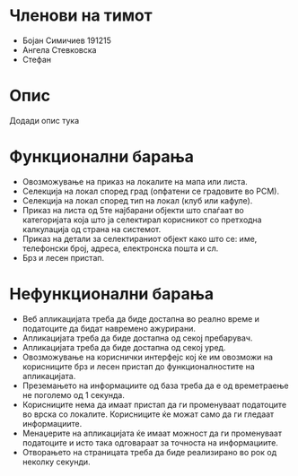 # Членови на тимот
- Бојан Симичиев 191215
- Ангела Стевковска
- Стефан 

# Опис
Додади опис тука

# Функционални барања
- Овозможување на приказ на локалите на мапа или листа.
- Селекција на локал според град (опфатени се градовите во РСМ).
- Селекција на локал според тип на локал (клуб или кафуле).
- Приказ на листа од 5те најбарани објекти што спаѓаат во категоријата која што ја селектирал корисникот со претходна калкулација од страна на системот.
-	Приказ на детали за селектираниот објект како што се: име, телефонски број, адреса, електронска пошта и сл.
-	Брз и лесен пристап.

# Нефункционални барања
-	Веб апликацијата треба да биде достапна во реално време и податоците да бидат навремено ажурирани.
-	Апликацијата треба да биде достапна од секој пребарувач.
-	Апликацијата треба да биде достапна од секој уред.
-	Овозможување на кориснички интерфејс кој ќе им овозможи на корисниците брз и лесен пристап до функционалностите на апликацијата.
-	Преземањето на информациите од база треба да е од времетраење не поголемо од 1 секунда.
-	Корисниците нема да имаат пристап да ги променуваат податоците во врска со локалите. Корисниците ќе можат само да ги гледаат информациите.
-	Менаџерите на апликацијата ќе имаат можност да ги променуваат податоците и исто така одговараат за точноста на информациите.
-	Отворањето на страницата треба да биде реализирано во рок од неколку секунди.


